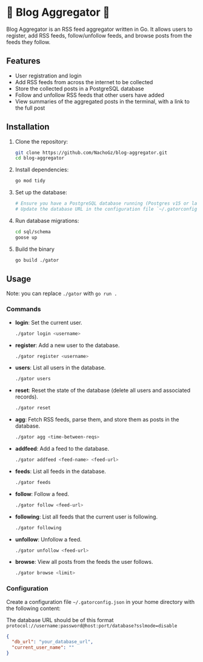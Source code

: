 # 🐊 Blog Aggregator 🐊

Blog Aggregator is an RSS feed aggregator written in Go. It allows users to register, add RSS feeds, follow/unfollow feeds, and browse posts from the feeds they follow.

## Features

- User registration and login
- Add RSS feeds from across the internet to be collected
- Store the collected posts in a PostgreSQL database
- Follow and unfollow RSS feeds that other users have added
- View summaries of the aggregated posts in the terminal, with a link to the full post

## Installation

1. Clone the repository:

   ```sh
   git clone https://github.com/NachoGz/blog-aggregator.git
   cd blog-aggregator
   ```

2. Install dependencies:

   ```sh
   go mod tidy
   ```

3. Set up the database:

   ```sh
   # Ensure you have a PostgreSQL database running (Postgres v15 or later.)
   # Update the database URL in the configuration file `~/.gatorconfig.json`.
   ```

4. Run database migrations:

   ```sh
   cd sql/schema
   goose up
   ```

5. Build the binary
   ```sh
   go build ./gator
   ```

## Usage

Note: you can replace `./gator` with `go run .`

### Commands

- **login**: Set the current user.

  ```sh
  ./gator login <username>
  ```

- **register**: Add a new user to the database.

  ```sh
  ./gator register <username>
  ```

- **users**: List all users in the database.

  ```sh
  ./gator users
  ```

- **reset**: Reset the state of the database (delete all users and associated records).

  ```sh
  ./gator reset
  ```

- **agg**: Fetch RSS feeds, parse them, and store them as posts in the database.

  ```sh
  ./gator agg <time-between-reqs>
  ```

- **addfeed**: Add a feed to the database.

  ```sh
  ./gator addfeed <feed-name> <feed-url>
  ```

- **feeds**: List all feeds in the database.

  ```sh
  ./gator feeds
  ```

- **follow**: Follow a feed.

  ```sh
  ./gator follow <feed-url>
  ```

- **following**: List all feeds that the current user is following.

  ```sh
  ./gator following
  ```

- **unfollow**: Unfollow a feed.

  ```sh
  ./gator unfollow <feed-url>
  ```

- **browse**: View all posts from the feeds the user follows.
  ```sh
  ./gator browse <limit>
  ```

### Configuration

Create a configuration file `~/.gatorconfig.json` in your home directory with the following content:

The database URL should be of this format `protocol://username:password@host:port/database?sslmode=disable`

```json
{
  "db_url": "your_database_url",
  "current_user_name": ""
}
```
